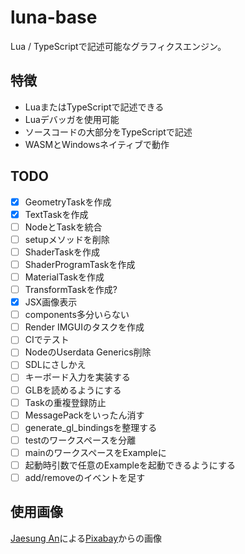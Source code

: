 # luna-base

Lua / TypeScriptで記述可能なグラフィクスエンジン。

## 特徴
 * LuaまたはTypeScriptで記述できる
 * Luaデバッガを使用可能
 * ソースコードの大部分をTypeScriptで記述
 * WASMとWindowsネイティブで動作

## TODO
 * [x] GeometryTaskを作成
 * [x] TextTaskを作成
 * [ ] NodeとTaskを統合
 * [ ] setupメソッドを削除
 * [ ] ShaderTaskを作成
 * [ ] ShaderProgramTaskを作成
 * [ ] MaterialTaskを作成
 * [ ] TransformTaskを作成?
 * [x] JSX画像表示
 * [ ] components多分いらない
 * [ ] Render IMGUIのタスクを作成
 * [ ] CIでテスト
 * [ ] NodeのUserdata Generics削除
 * [ ] SDLにさしかえ
 * [ ] キーボード入力を実装する
 * [ ] GLBを読めるようにする
 * [ ] Taskの重複登録防止
 * [ ] MessagePackをいったん消す
 * [ ] generate_gl_bindingsを整理する
 * [ ] testのワークスペースを分離
 * [ ] mainのワークスペースをExampleに
 * [ ] 起動時引数で任意のExampleを起動できるようにする
 * [ ] add/removeのイベントを足す

## 使用画像
<a href="https://pixabay.com/ja/users/ajs1980518-11074902/?utm_source=link-attribution&amp;utm_medium=referral&amp;utm_campaign=image&amp;utm_content=5365926">Jaesung An</a>による<a href="https://pixabay.com/ja/?utm_source=link-attribution&amp;utm_medium=referral&amp;utm_campaign=image&amp;utm_content=5365926">Pixabay</a>からの画像
